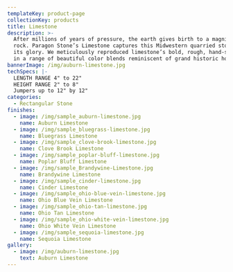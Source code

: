 ```yaml
---
templateKey: product-page
collectionKey: products
title: Limestone
description: >-
  After millions of years of pressure, the earth gives birth to a magnificent
  rock. Paragon Stone’s Limestone captures this Midwestern quarried stone in all
  its glory. We meticulously reproduced limestone’s bold, rough, hand-split look
  in a range of beautiful color blends reminiscent of grand historic homes.
bannerImage: /img/auburn-limestone.jpg
techSpecs: |-
  LENGTH RANGE 4" to 22"
  HEIGHT RANGE 2" to 8"
  Jumpers up to 12" by 12"
categories:
  - Rectangular Stone
finishes:
  - image: /img/sample_auburn-limestone.jpg
    name: Auburn Limestone
  - image: /img/sample_bluegrass-limestone.jpg
    name: Bluegrass Limestone
  - image: /img/sample_clove-brook-limestone.jpg
    name: Clove Brook Limestone
  - image: /img/sample_poplar-bluff-limestone.jpg
    name: Poplar Bluff Limestone
  - image: /img/sample_Brandywine-Limestone.jpg
    name: Brandywine Limestone
  - image: /img/sample_cinder-limestone.jpg
    name: Cinder Limestone
  - image: /img/sample_ohio-blue-vein-limestone.jpg
    name: Ohio Blue Vein Limestone
  - image: /img/sample_ohio-tan-limestone.jpg
    name: Ohio Tan Limestone
  - image: /img/sample_ohio-white-vein-limestone.jpg
    name: Ohio White Vein Limestone
  - image: /img/sample_sequoia-limestone.jpg
    name: Sequoia Limestone
gallery:
  - image: /img/auburn-limestone.jpg
    text: Auburn Limestone
---
```


